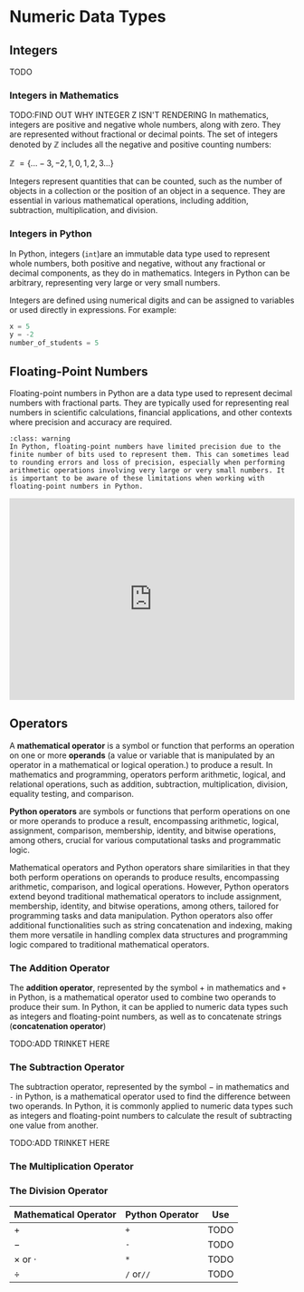 # Numeric Data Types

## Integers

TODO

### Integers in Mathematics
TODO:FIND OUT WHY INTEGER Z ISN'T RENDERING
In mathematics, integers are positive and negative whole numbers, along with zero. They are represented without fractional or decimal points. The set of integers denoted by ℤ includes all the negative and positive counting numbers:

ℤ $= \{...-3, -2, 1, 0, 1, 2, 3 ...\}$​

Integers represent quantities that can be counted, such as the number of objects in a collection or the position of an object in a sequence. They are essential in various mathematical operations, including addition, subtraction, multiplication, and division.

### Integers in Python

In Python, integers (`int`)are an immutable data type used to represent whole numbers, both positive and negative, without any fractional or decimal components, as they do in mathematics. Integers in Python can be arbitrary, representing very large or very small numbers.

Integers are defined using numerical digits and can be assigned to variables or used directly in expressions. For example:

```python
x = 5
y = -2
number_of_students = 5
```



## Floating-Point Numbers

Floating-point numbers in Python are a data type used to represent decimal numbers with fractional parts. They are typically used for representing real numbers in scientific calculations, financial applications, and other contexts where precision and accuracy are required. 

```{admonition} Floating-Point Precision
:class: warning
In Python, floating-point numbers have limited precision due to the finite number of bits used to represent them. This can sometimes lead to rounding errors and loss of precision, especially when performing arithmetic operations involving very large or very small numbers. It is important to be aware of these limitations when working with floating-point numbers in Python.
```

<iframe src="https://trinket.io/embed/python3/0e8062ea7a?runOption=run&start=result" width="100%" height="356" frameborder="0" marginwidth="0" marginheight="0" allowfullscreen></iframe>



## Operators

A **mathematical operator** is a symbol or function that performs an operation on one or more **operands** (a value or variable that is manipulated by an operator in a mathematical or logical operation.) to produce a result. In mathematics and programming, operators perform arithmetic, logical, and relational operations, such as addition, subtraction, multiplication, division, equality testing, and comparison.

**Python operators** are symbols or functions that perform operations on one or more operands to produce a result, encompassing arithmetic, logical, assignment, comparison, membership, identity, and bitwise operations, among others, crucial for various computational tasks and programmatic logic.

Mathematical operators and Python operators share similarities in that they both perform operations on operands to produce results, encompassing arithmetic, comparison, and logical operations. However, Python operators extend beyond traditional mathematical operators to include assignment, membership, identity, and bitwise operations, among others, tailored for programming tasks and data manipulation. Python operators also offer additional functionalities such as string concatenation and indexing, making them more versatile in handling complex data structures and programming logic compared to traditional mathematical operators.

### The Addition Operator

The **addition operator**, represented by the symbol $+$​ in mathematics and `+` in Python, is a mathematical operator used to combine two operands to produce their sum. In Python, it can be applied to numeric data types such as integers and floating-point numbers, as well as to concatenate strings (**concatenation operator**)

TODO:ADD TRINKET HERE

### The Subtraction Operator

The subtraction operator, represented by the symbol $-$​ in mathematics and `-` in Python, is a mathematical operator used to find the difference between two operands. In Python, it is commonly applied to numeric data types such as integers and floating-point numbers to calculate the result of subtracting one value from another.

TODO:ADD TRINKET HERE

### The Multiplication Operator



### The Division Operator

| Mathematical Operator | Python Operator | Use  |
| --------------------- | --------------- | ---- |
| $+$                   | `+`             | TODO |
| $-$                   | `-`             | TODO |
| $\times$ or $\cdot$   | `*`             | TODO |
| $\div$                | `/` or`//`      | TODO |

